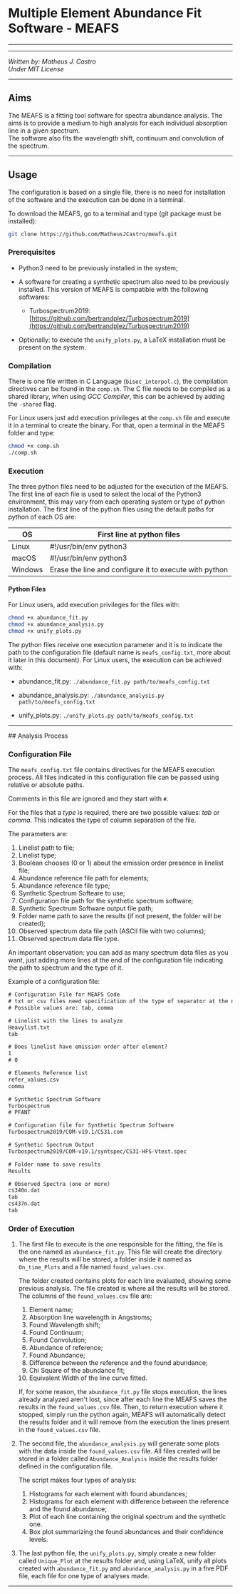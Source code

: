 # Multiple Element Abundance Fit Software - MEAFS
<hr/>
<hr/>

*Written by: Matheus J. Castro*  
*Under MIT License*  

<hr/>

## Aims

The MEAFS is a fitting tool software for spectra abundance analysis. The aims is to provide a medium to high analysis for each individual absorption line in a given spectrum.  
The software also fits the wavelength shift, continuum and convolution of the spectrum.

<hr/>

## Usage

The configuration is based on a single file, there is no need for installation of the software and the execution can be done in a terminal.

To download the MEAFS, go to a terminal and type (git package must be installed):

```bash
git clone https://github.com/MatheusJCastro/meafs.git
```

### Prerequisites

- Python3 need to be previously installed in the system;

- A software for creating a synthetic spectrum also need to be previously installed. This version of MEAFS is compatible with the following softwares:
    - Turbospectrum2019: [https://github.com/bertrandplez/Turbospectrum2019](https://github.com/bertrandplez/Turbospectrum2019)

- Optionally: to execute the `unify_plots.py`, a LaTeX installation must be present on the system.

### Compilation

There is one file written in C Language (`bisec_interpol.c`), the compilation directives can be found in the `comp.sh`. The C file needs to be compiled as a shared library, when using *GCC Compiler*, this can be achieved by adding the `-shared` flag.

For Linux users just add execution privileges at the `comp.sh` file and execute it in a terminal to create the binary. For that, open a terminal in the MEAFS folder and type:

```bash
chmod +x comp.sh
./comp.sh
```

### Execution

The three python files need to be adjusted for the execution of the MEAFS. The first line of each file is used to select the local of the Python3 environment, this may vary from each operating system or type of python installation. The first line of the python files using the default paths for python of each OS are:

| OS      | First line at python files                             |
|---------|--------------------------------------------------------|
| Linux   | #!/usr/bin/env python3                                 |
| macOS   | #!/usr/bin/env python3                                 |
| Windows | Erase the line and configure it to execute with python |

#### Python Files

For Linux users, add execution privileges for the files with:

```bash
chmod +x abundance_fit.py
chmod +x abundance_analysis.py
chmod +x unify_plots.py
```

The python files receive one execution parameter and it is to indicate the path to the configuration file (default name is `meafs_config.txt`, more about it later in this document). For Linux users, the execution can be achieved with:

- abundance_fit.py: `./abundance_fit.py path/to/meafs_config.txt`

- abundance_analysis.py: `./abundance_analysis.py path/to/meafs_config.txt`

- unify_plots.py: `./unify_plots.py path/to/meafs_config.txt`

<hr/>
## Analysis Process

### Configuration File

The `meafs_config.txt` file contains directives for the MEAFS execution process. All files indicated in this configuration file can be passed using relative or absolute paths.

Comments in this file are ignored and they start with `#`.

For the files that a *type* is required, there are two possible values: *tab* or *comma*. This indicates the type of column separation of the file.

The parameters are:

1. Linelist path to file;
2. Linelist type;
3. Boolean chooses (0 or 1) about the emission order presence in linelist file;
4. Abundance reference file path for elements;
5. Abundance reference file type;
6. Synthetic Spectrum Softeare to use;
7. Configuration file path for the synthetic spectrum software;
8. Synthetic Spectrum Software output file path;
9. Folder name path to save the results (if not present, the folder will be created);
10. Observed spectrum data file path (ASCII file with two columns);
11. Observed spectrum data file type.

An important observation: you can add as many spectrum data files as you want, just adding more lines at the end of the configuration file indicating the path to spectrum and the type of it. 

Example of a configuration file:

```txt
# Configuration File for MEAFS Code
# txt or csv files need specification of the type of separator at the next line
# Possible values are: tab, comma

# Linelist with the lines to analyze
Heavylist.txt
tab

# Does linelist have emission order after element?
1
# 0

# Elements Reference list
refer_values.csv
comma

# Synthetic Spectrum Software
Turbospectrum
# PFANT

# Configuration file for Synthetic Spectrum Software
Turbospectrum2019/COM-v19.1/CS31.com

# Synthetic Spectrum Output
Turbospectrum2019/COM-v19.1/syntspec/CS31-HFS-Vtest.spec

# Folder name to save results
Results

# Observed Spectra (one or more)
cs340n.dat
tab
cs437n.dat
tab
```

### Order of Execution

1. The first file to execute is the one responsible for the fitting, the file is the one named as `abundance_fit.py`. This file will create the directory where the results will be stored, a folder inside it named as `On_time_Plots` and a file named `found_values.csv`.

    The folder created contains plots for each line evaluated, showing some previous analysis. The file created is where all the results will be stored. The columns of the `found_values.csv` file are:

    1. Element name;
    2. Absorption line wavelength in Angstroms;
    3. Found Wavelength shift;
    4. Found Continuum;
    5. Found Convolution;
    6. Abundance of reference;
    7. Found Abundance;
    8. Difference between the reference and the found abundance;
    9. Chi Square of the abundance fit;
    10. Equivalent Width of the line curve fitted.

    If, for some reason, the `abundance_fit.py` file stops execution, the lines already analyzed aren't lost, since after each line the MEAFS saves the results in the `found_values.csv` file. Then, to return execution where it stopped, simply run the python again, MEAFS will automatically detect the results folder and it will remove from the execution the lines present in the `found_values.csv` file.

2. The second file, the `abundance_analysis.py` will generate some plots with the data inside the `found_values.csv` file. All files created will be stored in a folder called `Abundance_Analysis` inside the results folder defined in the configuration file.

    The script makes four types of analysis:

    1. Histograms for each element with found abundances;
    2. Histograms for each element with difference between the reference and the found abundance;
    3. Plot of each line containing the original spectrum and the synthetic one.
    4. Box plot summarizing the found abundances and their confidence levels.

3. The last python file, the `unify_plots.py`, simply create a new folder called `Unique_Plot` at the results folder and, using LaTeX, unify all plots created with `abundance_fit.py` and `abundance_analysis.py` in a five PDF file, each file for one type of analyses made.

<hr/>